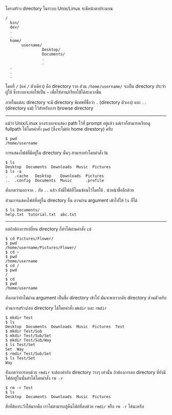 ﻿โครงสร้าง directory ในระบบ Unix/Linux จะมีหน้าตาประมาณ

	/ 
	  bin/
	  dev/
	  .
	  .
	  home/
		   username/
					Desktop/
					Documents/
					.
					.
	  .
	  .
	  .

โดยที่ `/` (แค่ `/` ตัวเดียว) คือ directory ราก ส่วน `/home/username/` จะเป็น directory ประจำผู้ใช้ ซึ่งระบบจะย่อให้เป็น `~` เพื่อให้อ่าน/เรียกใช้ได้สะดวกขึ้น

ภายในแต่ละ directory จะมี directory พิเศษที่ชื่อว่า `.` (directory ตัวเอง) และ `..` (directory แม่) ไว้สำหรับการ browse directory

---

แม้ว่า Unix/Linux บางระบบจะแสดง path ไว้ที่ prompt อยู่แล้ว แต่เราก็สามารถเรียกดู fullpath ได้โดยคำสั่ง `pwd` (ซึ่งจะไม่ย่อ home direstory) ครับ

	$ pwd
	/home/username

การแสดงไฟล์ที่มีอยู่ใน directory นั้นๆ สามารถทำโดยคำสั่ง ls

	$ ls
	Desktop  Documents  Downloads  Music  Pictures
	$ ls -a
	.   .cache   Desktop    Downloads  Pictures
	..  .config  Documents  Music      .profile

สังเกตว่านอกจาก `.` กับ `..` แล้ว ยังมีไฟล์ที่โดนซ่อนไว้โดยใช้ . นำหน้าชื่ออีกด้วย

ส่วนการแสดงไฟล์ที่อยู่ใน directory อื่น อาจผ่าน argument เข้าไปให้ `ls` ก็ได้

	$ ls Documents/
	help.txt  tutorial.txt  abc.txt

---

แต่ถ้าต้องการเปลี่ยน directory ก็ทำได้ผ่านคำสั่ง `cd`

	$ cd Pictures/Flower/
	$ pwd
	/home/username/Pictures/Flower/
	$ cd ~
	$ pwd
	/home/username
	$ cd /
	$ pwd
	/
	$ cd
	$ pwd
	/home/username

สังเกตว่าถ้าไม่ผ่าน argument เป็นชื่อ directory เข้าไป มันจะพาเรากลับ directory ส่วนตัวครับ

ส่วนการสร้าง/ลบ directory ได้โดยคำสั่ง `mkdir` และ `rmdir`

	$ mkdir Test
	$ ls
	Desktop  Documents  Downloads  Music  Pictures  Test
	$ mkdir Test/Sub
	$ mkdir Test/Sub/Set
	$ mkdir Test/Sub/Way
	$ ls Test/Set
	Set  Way
	$ rmdir Test/Sub/Set
	$ ls Test/Set
	Way

สังเกตว่าการลบด้วย `rmdir` จะต้องทำกับ directory ว่างๆ เท่านั้น ถ้าต้องการลบ directory ที่ยังมีไฟล์อยู่ในนั้นทำได้โดยคำสั่ง `rm -r`

	$ rm -r Test
	$ ls
	Desktop  Documents  Downloads  Music  Pictures

สิ่งที่ต้องระวังให้มากคือ เราไม่สามารถกู้คืนไฟล์ที่ลบด้วย `rmdir` หรือ `rm -r` ได้นะครับ
